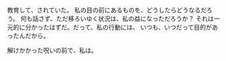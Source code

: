 教育して、されていた。
私の目の前にあるものを、どうしたらどうなるだろう。
何も話さず、ただ移ろいゆく状況は、私の益になっただろうか？
それは一元的に分かったはずだ。だって、私の行動には、
いつも、いつだって目的があったんだから。

解けかかった呪いの前で、私は。